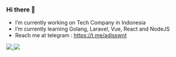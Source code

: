 ### Hi there 👋

- I’m currently working on Tech Company in Indonesia
- I’m currently learning Golang, Laravel, Vue, React and NodeJS
- Reach me at telegram : https://t.me/adisswnt



<a href="https://github.com/sizuadi">
  <img src="https://github-readme-stats.vercel.app/api?username=sizuadi&count_private=true&show_icons=true&theme=react">
</a>
<a href="https://github.com/sizuadi">
  <img src="https://github-readme-stats.vercel.app/api/top-langs/?username=sizuadi&layout=compact&theme=react&langs_count=8&hide=html,css,scss,tsql,shell,hack" />
</a>

